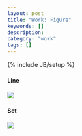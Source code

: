 ```yaml
---
layout: post
title: "Work: Figure"
keywords: []
description: 
category: "work"
tags: []
---
```

{% include JB/setup %}

#### Line
<img src="{{IMAGE_PATH}}/work-journal-writing-figure-line.png" height="" width="" />



#### Set

<img src="{{IMAGE_PATH}}/work-journal-writing-figure-set.png" height="" width="" />

